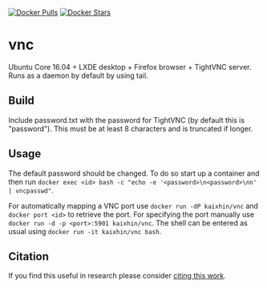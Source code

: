[![Docker Pulls](https://img.shields.io/docker/pulls/kaixhin/vnc.svg)](https://hub.docker.com/r/kaixhin/vnc/)
[![Docker Stars](https://img.shields.io/docker/stars/kaixhin/vnc.svg)](https://hub.docker.com/r/kaixhin/vnc/)

vnc
===
Ubuntu Core 16.04 + LXDE desktop + Firefox browser + TightVNC server. Runs as a daemon by default by using tail.

Build
-----
Include password.txt with the password for TightVNC (by default this is "password"). This must be at least 8 characters and is truncated if longer.

Usage
-----
The default password should be changed. To do so start up a container and then run `docker exec <id> bash -c "echo -e '<password>\n<password>\nn' | vncpasswd"`.

For automatically mapping a VNC port use `docker run -dP kaixhin/vnc` and `docker port <id>` to retrieve the port.
For specifying the port manually use `docker run -d -p <port>:5901 kaixhin/vnc`.
The shell can be entered as usual using `docker run -it kaixhin/vnc bash`.

Citation
--------
If you find this useful in research please consider [citing this work](https://github.com/Kaixhin/dockerfiles/blob/master/CITATION.md).

